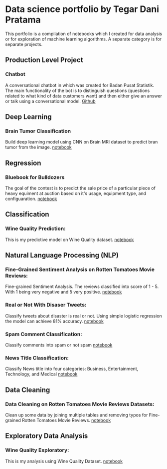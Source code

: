 # Data science portfolio by Tegar Dani Pratama

This portfolio is a compilation of notebooks which I created for data analysis or for exploration of machine learning algorithms. A separate category is for separate projects.

## Production Level Project

### Chatbot

A conversational chatbot in which was created for Badan Pusat Statistik. The main functionality of the bot is to distinguish questions (questions related to what kind of data customers want) and then either give an answer or talk using a conversational model. [Github](https://github.com/tegardp/web-chatbot)

## Deep Learning

### Brain Tumor Classification
Build deep learning model using CNN on Brain MRI dataset to predict bran tumor from the image.
[notebook](https://github.com/tegardp/data-science/blob/master/Portfolio/20200106%20Brain%20Tumor%20Classification/Brain%20Tumor%20Classifier.ipynb)

## Regression

### Bluebook for Bulldozers
The goal of the contest is to predict the sale price of a particular piece of heavy equiment at auction based on it's usage, equipment type, and configuaration.
[notebook](https://github.com/tegardp/data-science/blob/master/Portfolio/20191221%20Blue%20Book%20for%20Bulldozers/Main.ipynb)

## Classification

### Wine Quality Prediction:
This is my predictive model on Wine Quality dataset.
[notebook](https://github.com/tegardp/data-science/blob/master/Portfolio/20191115%20Wine%20Quality/EDA.ipynb)

## Natural Language Processing (NLP)

### Fine-Grained Sentiment Analysis on Rotten Tomatoes Movie Reviews:
Fine-grained Sentiment Analysis. The reviews classified into score of 1 - 5. With 1 being very negative and 5 very positive.
[notebook](https://github.com/tegardp/data-science/blob/master/Portfolio/20191212%20Rotten%20Tomatoes%20Movie%20Reviews%20Sentiment%20Analysis/Sentiment%20Analysis.ipynb)

### Real or Not With Disaser Tweets:
Classify tweets about disaster is real or not. Using simple logistic regression the model can achieve 81% accuracy.
[notebook](https://github.com/tegardp/data-science/blob/master/Portfolio/20191224%20Real%20or%20Not%20with%20Disaster%20Tweets/Untitled.ipynb)

### Spam Comment Classification:
Classify comments into spam or not spam
[notebook](https://github.com/tegardp/data-science/blob/master/Portfolio/20191210%20Spam%20Comment%20Classification/Comment%20Classification.ipynb)

### News Title Classification:
Classify News title into four categories: Business, Entertainment, Technology, and Medical
[notebook](https://github.com/tegardp/data-science/blob/master/Portfolio/20191210%20News%20Title%20Classification/News%20Title%20Classification.ipynb)

## Data Cleaning

### Data Cleaning on Rotten Tomatoes Movie Reviews Datasets:

Clean up some data by joining multiple tables and removing typos for Fine-grained Rotten Tomatoes Movie Reviews. [notebook](https://github.com/tegardp/data-science/blob/master/Portfolio/20191212%20Rotten%20Tomatoes%20Movie%20Reviews%20Sentiment%20Analysis/Data%20preparation.ipynb)

## Exploratory Data Analysis

### Wine Quality Exploratory:
This is my analysis using Wine Quality Dataset.
[notebook](https://github.com/tegardp/data-science/blob/master/Portfolio/20191115%20Wine%20Quality/EDA.ipynb)



